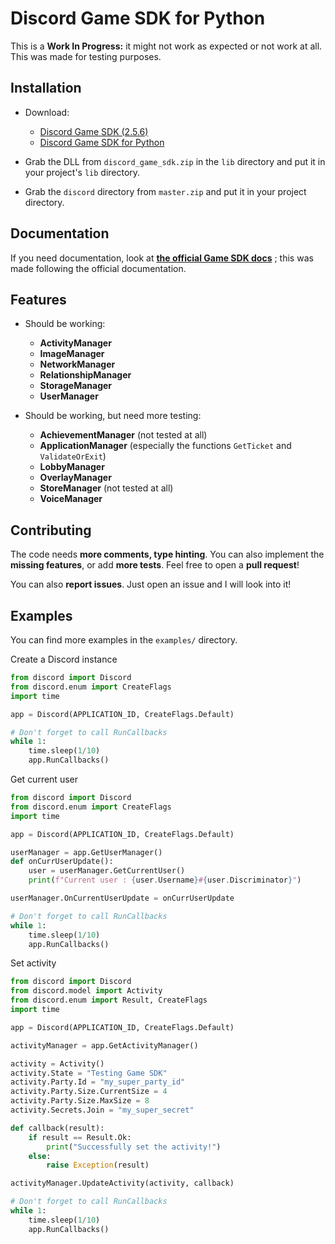 # Discord Game SDK for Python

This is a **Work In Progress:** it might not work as expected or not work at all. This was made for testing purposes.

## Installation

- Download:
  - [Discord Game SDK (2.5.6)](https://dl-game-sdk.discordapp.net/2.5.6/discord_game_sdk.zip)
  - [Discord Game SDK for Python](https://github.com/NathaanTFM/discord-game-sdk-python/archive/master.zip)

- Grab the DLL from `discord_game_sdk.zip` in the `lib` directory and put it in your project's `lib` directory.
- Grab the `discord` directory from `master.zip` and put it in your project directory.

## Documentation

If you need documentation, look at [**the official Game SDK docs**](https://discord.com/developers/docs/game-sdk/sdk-starter-guide) ; this was made following the official documentation.

## Features

- Should be working:
  - **ActivityManager**
  - **ImageManager**
  - **NetworkManager**
  - **RelationshipManager**
  - **StorageManager**
  - **UserManager**

- Should be working, but need more testing:
  - **AchievementManager** (not tested at all)
  - **ApplicationManager** (especially the functions `GetTicket` and `ValidateOrExit`)
  - **LobbyManager**
  - **OverlayManager**
  - **StoreManager** (not tested at all)
  - **VoiceManager**

## Contributing

The code needs **more comments, type hinting**. You can also implement the **missing features**, or add **more tests**. Feel free to open a **pull request**!

You can also **report issues**. Just open an issue and I will look into it!

## Examples

You can find more examples in the `examples/` directory.

Create a Discord instance

```python
from discord import Discord
from discord.enum import CreateFlags
import time

app = Discord(APPLICATION_ID, CreateFlags.Default)

# Don't forget to call RunCallbacks
while 1:
    time.sleep(1/10)
    app.RunCallbacks()
```

Get current user

```python
from discord import Discord
from discord.enum import CreateFlags
import time

app = Discord(APPLICATION_ID, CreateFlags.Default)

userManager = app.GetUserManager()
def onCurrUserUpdate():
    user = userManager.GetCurrentUser()
    print(f"Current user : {user.Username}#{user.Discriminator}")

userManager.OnCurrentUserUpdate = onCurrUserUpdate

# Don't forget to call RunCallbacks
while 1:
    time.sleep(1/10)
    app.RunCallbacks()
```

Set activity

```python
from discord import Discord
from discord.model import Activity
from discord.enum import Result, CreateFlags
import time

app = Discord(APPLICATION_ID, CreateFlags.Default)

activityManager = app.GetActivityManager()

activity = Activity()
activity.State = "Testing Game SDK"
activity.Party.Id = "my_super_party_id"
activity.Party.Size.CurrentSize = 4
activity.Party.Size.MaxSize = 8
activity.Secrets.Join = "my_super_secret"

def callback(result):
    if result == Result.Ok:
        print("Successfully set the activity!")
    else:
        raise Exception(result)

activityManager.UpdateActivity(activity, callback)

# Don't forget to call RunCallbacks
while 1:
    time.sleep(1/10)
    app.RunCallbacks()
```
